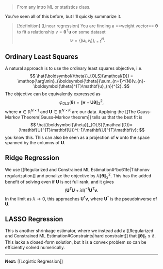 > From any intro ML or statistics class.

You've seen all of this before, but I'll quickly summarize it.

> [!definition] (Linear regression)
> You are finding a ==weight vector== $\boldsymbol{\theta}$ to fit a relationship $v=\boldsymbol{\theta}^{T}\mathbf{u}$ on some dataset
> $$
> \mathcal{D}=\{ (\mathbf{u}_{i},v_{i}) \}_{i=1}^{N}.
> $$
>

## Ordinary Least Squares

A natural approach is to use the ordinary least squares objective, i.e.
$$
\hat{\boldsymbol{\theta}}_{OLS}(\mathcal{D}) = \mathop{\arg\min}_{\boldsymbol{\theta}}\sum_{n=1}^{N}(v_{n}-\boldsymbol{\theta}^{T}\mathbf{u}_{n})^{2}.
$$
The objective can be equivalently expressed as 
$$
\varphi_{OLS}(\boldsymbol{\theta})=\| \mathbf{v}-\mathbf{U}\boldsymbol{\theta} \|_{2}^{2},
$$
where $\mathbf{v}\in \mathbb{R}^{N\times 1}$ and $\mathbf{U}\in \mathbb{R}^{N\times K}$ are our data. Applying the [[The Gauss-Markov Theorem|Gauss-Markov theorem]] tells us that the best fit is
$$
\hat{\boldsymbol{\theta}}_{OLS}(\mathcal{D})=(\mathbf{U}^{T}\mathbf{U})^{-1}\mathbf{U}^{T}\mathbf{v};
$$
you know this. This can also be seen as a projection of $\mathbf{v}$ onto the space spanned by the columns of $\mathbf{U}$.

## Ridge Regression

We use [[Regularized and Constrained ML Estimation#^bc61fe|Tikhonov regularization]] and penalize the objective by $\lambda \| \boldsymbol{\theta} \|_{2}^{2}$. This has the added benefit of solving even if $\mathbf{U}$ is not full rank, and it gives
$$
(\mathbf{U}^{T}\mathbf{U}+\lambda \mathbf{I})^{-1}\mathbf{U}^{T}\mathbf{v}.
$$
In the limit as $\lambda\to 0$, this approaches $\mathbf{U}^{\dagger}\mathbf{v}$, where $\mathbf{U}^{\dagger}$ is the pseudoinverse of $\mathbf{U}$.

## LASSO Regression

This is another shrinkage estimator, where we instead add a [[Regularized and Constrained ML Estimation#Constraints|hard constraint]] that $\| \boldsymbol{\theta} \|_{1}\leq\delta$. This lacks a closed-form solution, but it is a convex problem so can be efficiently solved numerically.

---

**Next:** [[Logistic Regression]]